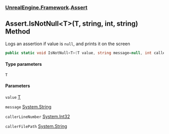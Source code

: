 ### [UnrealEngine.Framework](./UnrealEngine-Framework.md 'UnrealEngine.Framework').[Assert](./UnrealEngine-Framework-Assert.md 'UnrealEngine.Framework.Assert')
## Assert.IsNotNull&lt;T&gt;(T, string, int, string) Method
Logs an assertion if value is `null`, and prints it on the screen  
```csharp
public static void IsNotNull<T>(T value, string message=null, int callerLineNumber=0, string callerFilePath=null);
```
#### Type parameters
<a name='UnrealEngine-Framework-Assert-IsNotNull-T-(T_string_int_string)-T'></a>
`T`  
  
#### Parameters
<a name='UnrealEngine-Framework-Assert-IsNotNull-T-(T_string_int_string)-value'></a>
`value` [T](#UnrealEngine-Framework-Assert-IsNotNull-T-(T_string_int_string)-T 'UnrealEngine.Framework.Assert.IsNotNull&lt;T&gt;(T, string, int, string).T')  
  
<a name='UnrealEngine-Framework-Assert-IsNotNull-T-(T_string_int_string)-message'></a>
`message` [System.String](https://docs.microsoft.com/en-us/dotnet/api/System.String 'System.String')  
  
<a name='UnrealEngine-Framework-Assert-IsNotNull-T-(T_string_int_string)-callerLineNumber'></a>
`callerLineNumber` [System.Int32](https://docs.microsoft.com/en-us/dotnet/api/System.Int32 'System.Int32')  
  
<a name='UnrealEngine-Framework-Assert-IsNotNull-T-(T_string_int_string)-callerFilePath'></a>
`callerFilePath` [System.String](https://docs.microsoft.com/en-us/dotnet/api/System.String 'System.String')  
  
